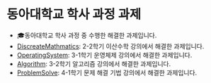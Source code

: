 # 동아대학교 학사 과정 과제

- 🎓동아대학교 학사 과정 중 수행한 해결한 과제입니다.
- [DiscreateMathmatics](./DiscreateMathmatics): 2-2학기 이산수학 강의에서 해결한 과제입니다.
- [OperatingSystem](./OperatingSystem): 3-1학기 운영체제 강의에서 해결한 과제입니다.
- [Algorithm](./Algorithm): 3-2학기 알고리즘 강의에서 해결한 과제입니다.
- [ProblemSolve](./ProblemSolve): 4-1학기 문제 해결 기법 강의에서 해결한 과제입니다.
